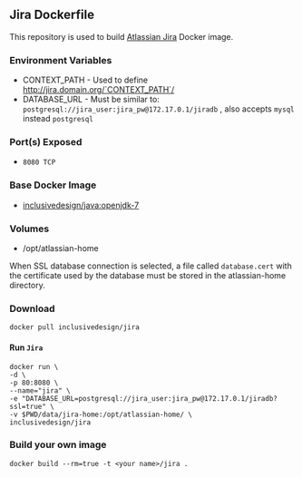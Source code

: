 ## Jira Dockerfile


This repository is used to build [Atlassian Jira](https://www.atlassian.com/software/jira/) Docker image.


### Environment Variables

* CONTEXT_PATH - Used to define http://jira.domain.org/`CONTEXT_PATH`/
* DATABASE_URL - Must be similar to: `postgresql://jira_user:jira_pw@172.17.0.1/jiradb` , also accepts `mysql` instead `postgresql`

### Port(s) Exposed

* `8080 TCP`


### Base Docker Image

* [inclusivedesign/java:openjdk-7](https://github.com/idi-ops/docker-java/)


### Volumes

* /opt/atlassian-home

When SSL database connection is selected, a file called `database.cert` with the certificate used by the database must be stored in the atlassian-home directory.

### Download

    docker pull inclusivedesign/jira


#### Run `Jira`


```
docker run \
-d \
-p 80:8080 \
--name="jira" \
-e "DATABASE_URL=postgresql://jira_user:jira_pw@172.17.0.1/jiradb?ssl=true" \
-v $PWD/data/jira-home:/opt/atlassian-home/ \
inclusivedesign/jira
```

### Build your own image


    docker build --rm=true -t <your name>/jira .
